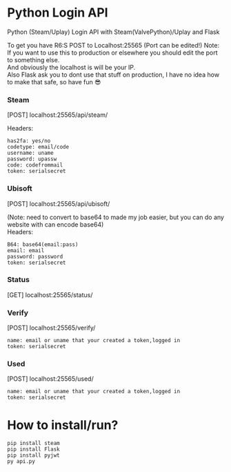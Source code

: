 # Python Login API
Python (Steam/Uplay) Login API with Steam(ValvePython)/Uplay and Flask

To get you have R6:S POST to Localhost:25565 (Port can be edited!)
Note:\
If you want to use this to production or elsewhere you should edit the port to something else.\
And obviously the localhost is will be your IP.\
Also Flask ask you to dont use that stuff on production, I have no idea how to make that safe, so have fun 😎

### Steam
[POST] localhost:25565/api/steam/

Headers:
```
has2fa: yes/no
codetype: email/code
username: uname
password: upassw
code: codefrommail
token: serialsecret
```
### Ubisoft
[POST] localhost:25565/api/ubisoft/


(Note: need to convert to base64 to made my job easier, but you can do any website with can encode base64)\
Headers:
```
B64: base64(email:pass)
email: email
password: password
token: serialsecret
```

### Status
[GET] localhost:25565/status/


### Verify
[POST] localhost:25565/verify/
```
name: email or uname that your created a token,logged in
token: serialsecret
```

### Used
[POST] localhost:25565/used/
```
name: email or uname that your created a token,logged in
token: serialsecret
```

# How to install/run?
```
pip install steam
pip install Flask
pip install pyjwt
py api.py
```

